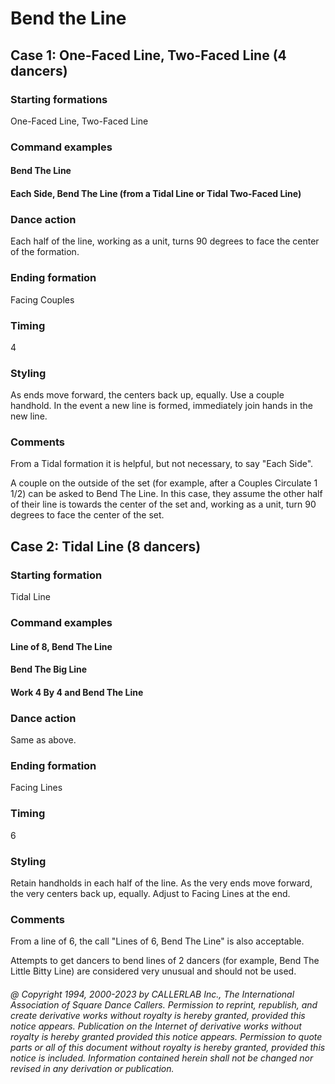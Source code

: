
# Bend the Line

## Case 1: One-Faced Line, Two-Faced Line (4 dancers)

### Starting formations

One-Faced Line, Two-Faced Line

### Command examples

#### Bend The Line
#### Each Side, Bend The Line (from a Tidal Line or Tidal Two-Faced Line)

### Dance action

Each half of the line, working as a unit,
turns 90 degrees to face the center of the formation.

### Ending formation

 Facing Couples

### Timing

4

### Styling

As ends move forward, the centers back up, equally. Use a couple handhold. In the event a new
line is formed, immediately join hands in the new line.

### Comments

From a Tidal formation it is helpful, but not necessary, to say "Each Side".

A couple on the outside of the set (for example, after a Couples Circulate 1 1/2) can be asked to Bend The Line.
In this case, they assume the other half of their line is towards the center of the set and, working as a
unit, turn 90 degrees to face the center of the set.

## Case 2: Tidal Line (8 dancers)

### Starting formation

Tidal Line

### Command examples

#### Line of 8, Bend The Line
#### Bend The Big Line
#### Work 4 By 4 and Bend The Line

### Dance action

Same as above.

### Ending formation
 
Facing Lines

### Timing

6

### Styling

Retain handholds in each half of the line. As the very ends move forward, the very centers back
up, equally. Adjust to Facing Lines at the end.

### Comments

From a line of 6, the call "Lines of 6, Bend The Line"
is also acceptable.

Attempts to get dancers to bend lines of 2 dancers
(for example, Bend The Little Bitty Line) are considered very
unusual and should not be used.

###### @ Copyright 1994, 2000-2023 by CALLERLAB Inc., The International Association of Square Dance Callers. Permission to reprint, republish, and create derivative works without royalty is hereby granted, provided this notice appears. Publication on the Internet of derivative works without royalty is hereby granted provided this notice appears. Permission to quote parts or all of this document without royalty is hereby granted, provided this notice is included. Information contained herein shall not be changed nor revised in any derivation or publication.
